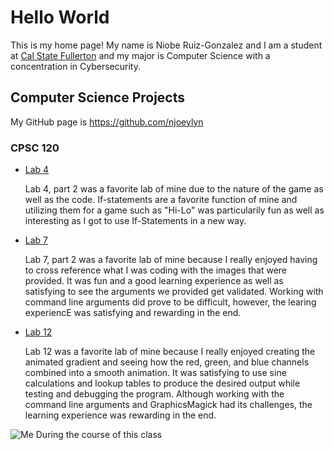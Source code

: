 # Hello World

This is my home page! My name is Niobe Ruiz-Gonzalez and I am a student at [Cal State Fullerton](http://www.fullerton.edu/) and my major is Computer Science with a concentration in Cybersecurity.

## Computer Science Projects

My GitHub page is https://github.com/njoeylyn

### CPSC 120

* [Lab 4](https://github.com/cpsc-fall-2024/cpsc-120-lab-04-sopheakca-niobe_lab4/tree/main/part-2)

    Lab 4, part 2 was a favorite lab of mine due to the nature of the game as well as the code. If-statements are a favorite function of mine and utilizing them for a game such as "Hi-Lo" was particularily fun as well as interesting as I got to use If-Statements in a new way. 

* [Lab 7](https://github.com/cpsc-fall-2024/cpsc-120-lab-07-hannah-and-niobe/tree/main/part-1) 

    Lab 7, part 2 was a favorite lab of mine because I really enjoyed having to cross reference what I was coding with the images that were provided. It was fun and a good learning experience as well as satisfying to see the arguments we provided get validated. Working with command line arguments did prove to be difficult, however, the learing experiencE was satisfying and rewarding in the end.


* [Lab 12](https://github.com/cpsc-fall-2024/cpsc-120-lab-12-niobe_katelyn_lab12/tree/main/part-1) 

    Lab 12 was a favorite lab of mine because I really enjoyed creating the animated gradient and seeing how the red, green, and blue channels combined into a smooth animation. It was satisfying to use sine calculations and lookup tables to produce the desired output while testing and debugging the program. Although working with the command line arguments and GraphicsMagick had its challenges, the learning experience was rewarding in the end.

![Me During the course of this class](images/lolpng)
